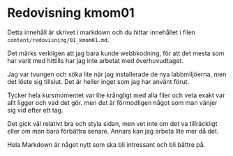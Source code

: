 ---
---
Redovisning kmom01
=========================

Detta innehåll är skrivet i markdown och du hittar innehållet i filen `content/redovisning/01_kmom01.md`.

Det märks verkligen att jag bara kunde webbkodning, för att det mesta som har varit med hittills har jag inte arbetat med överhuvudtaget.

Jag var tvungen och söka lite när jag installerade de nya labbmiljöerna, men det löste sig tillslut. Det är heller inget som jag har använt förut.

Tycker hela kursmomentet var lite krångligt med alla filer och veta exakt var allt ligger och vad det gör. men det är förmodligen något som man vänjer sig vid efter ett tag.

Det gick väl relativt bra och styla sidan, men vet inte om det va tillräckligt eller om man bara förbättra senare. Annars kan jag arbeta lite mer då det.

Hela Markdown är något nytt som ska bli intressant och bli bättre på.
